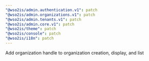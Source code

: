 ```yaml
---
"@wso2is/admin.authentication.v1": patch
"@wso2is/admin.organizations.v1": patch
"@wso2is/admin.tenants.v1": patch
"@wso2is/admin.core.v1": patch
"@wso2is/theme": patch
"@wso2is/console": patch
"@wso2is/i18n": patch
---
```


Add organization handle to organization creation, display, and list
